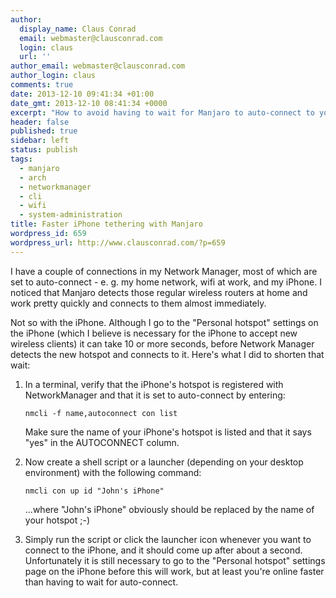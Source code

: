 ```yaml
---
author:
  display_name: Claus Conrad
  email: webmaster@clausconrad.com
  login: claus
  url: ''
author_email: webmaster@clausconrad.com
author_login: claus
comments: true
date: 2013-12-10 09:41:34 +01:00
date_gmt: 2013-12-10 08:41:34 +0000
excerpt: "How to avoid having to wait for Manjaro to auto-connect to your iPhone's hotspot, when you activate tethering:\r\n\r\n"
header: false
published: true
sidebar: left
status: publish
tags:
  - manjaro
  - arch
  - networkmanager
  - cli
  - wifi
  - system-administration
title: Faster iPhone tethering with Manjaro
wordpress_id: 659
wordpress_url: http://www.clausconrad.com/?p=659
---
```

I have a couple of connections in my Network Manager, most of which are set to auto-connect - e. g. my home network, wifi at work, and my iPhone. I noticed that Manjaro detects those regular wireless routers at home and work pretty quickly and connects to them almost immediately.

Not so with the iPhone. Although I go to the "Personal hotspot" settings on the iPhone (which I believe is necessary for the iPhone to accept new wireless clients) it can take 10 or more seconds, before Network Manager detects the new hotspot and connects to it. Here's what I did to shorten that wait:

1. In a terminal, verify that the iPhone's hotspot is registered with NetworkManager and that it is set to auto-connect by entering:

   ```shell
   nmcli -f name,autoconnect con list
   ```
  
   Make sure the name of your iPhone's hotspot is listed and that it says "yes" in the AUTOCONNECT column.

2. Now create a shell script or a launcher (depending on your desktop environment) with the following command:
   
   ```shell
   nmcli con up id "John's iPhone"
   ```
  
   ...where "John's iPhone" obviously should be replaced by the name of your hotspot ;-)

3. Simply run the script or click the launcher icon whenever you want to connect to the iPhone, and it should come up after about a second. Unfortunately it is still necessary to go to the "Personal hotspot" settings page on the iPhone before this will work, but at least you're online faster than having to wait for auto-connect.
